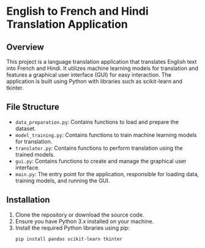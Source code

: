 # English to French and Hindi Translation Application

## Overview

This project is a language translation application that translates English text into French and Hindi. It utilizes machine learning models for translation and features a graphical user interface (GUI) for easy interaction. The application is built using Python with libraries such as scikit-learn and tkinter.

## File Structure

- `data_preparation.py`: Contains functions to load and prepare the dataset.
- `model_training.py`: Contains functions to train machine learning models for translation.
- `translator.py`: Contains functions to perform translation using the trained models.
- `gui.py`: Contains functions to create and manage the graphical user interface.
- `main.py`: The entry point for the application, responsible for loading data, training models, and running the GUI.

## Installation

1. Clone the repository or download the source code.
2. Ensure you have Python 3.x installed on your machine.
3. Install the required Python libraries using pip:
   ```bash
   pip install pandas scikit-learn tkinter
